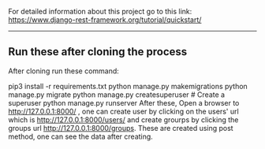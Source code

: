 For detailed information about this project go to this link: https://www.django-rest-framework.org/tutorial/quickstart/

--------------------------------------------------------------------------------------------------------------------------------

**Run these after cloning the process**
-------------------------------------------------------------------------------------------------------------------------------------------
After cloning run these command:

pip3 install -r requirements.txt
python manage.py makemigrations
python manage.py migrate
python manage.py createsuperuser # Create a superuser
python manage.py runserver
After these, Open a browser to http://127.0.0.1:8000/ , one can create user by clicking on the users' url which is http://127.0.0.1:8000/users/ and create grourps by clicking the groups url http://127.0.0.1:8000/groups. These are created using post method, one can see the data after creating. 
